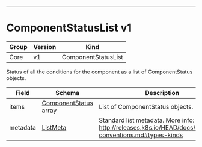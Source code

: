 

-----------
# ComponentStatusList v1



Group        | Version     | Kind
------------ | ---------- | -----------
Core | v1 | ComponentStatusList







Status of all the conditions for the component as a list of ComponentStatus objects.



Field        | Schema     | Description
------------ | ---------- | -----------
items | [ComponentStatus](#componentstatus-v1) array | List of ComponentStatus objects.
metadata | [ListMeta](#listmeta-unversioned) | Standard list metadata. More info: http://releases.k8s.io/HEAD/docs/devel/api-conventions.md#types-kinds






